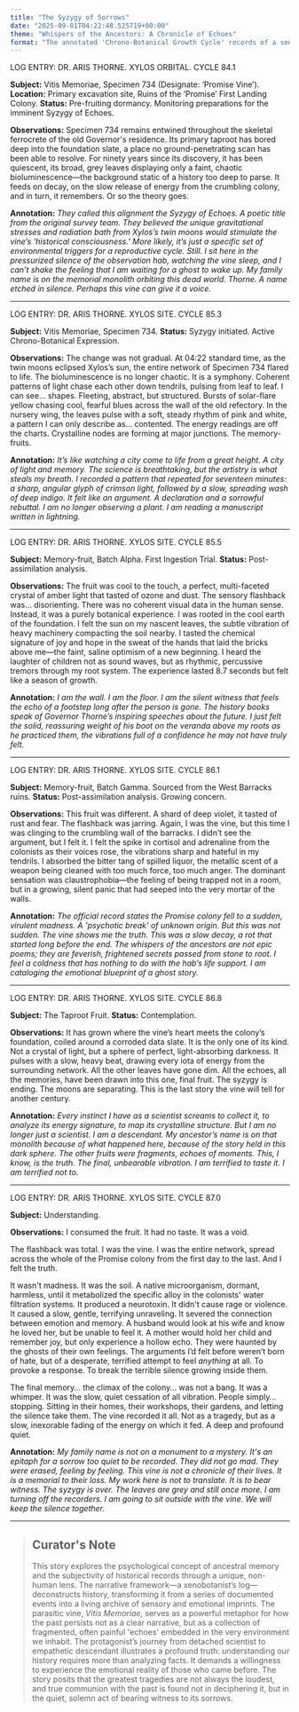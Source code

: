 ```yaml
---
title: "The Syzygy of Sorrows"
date: "2025-09-01T04:22:48.525719+00:00"
theme: "Whispers of the Ancestors: A Chronicle of Echoes"
format: "The annotated 'Chrono-Botanical Growth Cycle' records of a sentient, memory-absorbing parasitic vine species (Vitis Memoriae)"
---
```




LOG ENTRY: DR. ARIS THORNE. XYLOS ORBITAL. CYCLE 84.1

**Subject:** Vitis Memoriae, Specimen 734 (Designate: ‘Promise Vine’).
**Location:** Primary excavation site, Ruins of the ‘Promise’ First Landing Colony.
**Status:** Pre-fruiting dormancy. Monitoring preparations for the imminent Syzygy of Echoes.

**Observations:** Specimen 734 remains entwined throughout the skeletal ferrocrete of the old Governor's residence. Its primary taproot has bored deep into the foundation slate, a place no ground-penetrating scan has been able to resolve. For ninety years since its discovery, it has been quiescent, its broad, grey leaves displaying only a faint, chaotic bioluminescence—the background static of a history too deep to parse. It feeds on decay, on the slow release of energy from the crumbling colony, and in turn, it remembers. Or so the theory goes.

**Annotation:** *They called this alignment the Syzygy of Echoes. A poetic title from the original survey team. They believed the unique gravitational stresses and radiation bath from Xylos’s twin moons would stimulate the vine’s ‘historical consciousness.’ More likely, it’s just a specific set of environmental triggers for a reproductive cycle. Still. I sit here in the pressurized silence of the observation hab, watching the vine sleep, and I can’t shake the feeling that I am waiting for a ghost to wake up. My family name is on the memorial monolith orbiting this dead world. Thorne. A name etched in silence. Perhaps this vine can give it a voice.*

---

LOG ENTRY: DR. ARIS THORNE. XYLOS SITE. CYCLE 85.3

**Subject:** Vitis Memoriae, Specimen 734.
**Status:** Syzygy initiated. Active Chrono-Botanical Expression.

**Observations:** The change was not gradual. At 04:22 standard time, as the twin moons eclipsed Xylos’s sun, the entire network of Specimen 734 flared to life. The bioluminescence is no longer chaotic. It is a symphony. Coherent patterns of light chase each other down tendrils, pulsing from leaf to leaf. I can see… shapes. Fleeting, abstract, but structured. Bursts of solar-flare yellow chasing cool, fearful blues across the wall of the old refectory. In the nursery wing, the leaves pulse with a soft, steady rhythm of pink and white, a pattern I can only describe as… contented. The energy readings are off the charts. Crystalline nodes are forming at major junctions. The memory-fruits.

**Annotation:** *It’s like watching a city come to life from a great height. A city of light and memory. The science is breathtaking, but the artistry is what steals my breath. I recorded a pattern that repeated for seventeen minutes: a sharp, angular glyph of crimson light, followed by a slow, spreading wash of deep indigo. It felt like an argument. A declaration and a sorrowful rebuttal. I am no longer observing a plant. I am reading a manuscript written in lightning.*

---

LOG ENTRY: DR. ARIS THORNE. XYLOS SITE. CYCLE 85.5

**Subject:** Memory-fruit, Batch Alpha. First Ingestion Trial.
**Status:** Post-assimilation analysis.

**Observations:** The fruit was cool to the touch, a perfect, multi-faceted crystal of amber light that tasted of ozone and dust. The sensory flashback was… disorienting. There was no coherent visual data in the human sense. Instead, it was a purely botanical experience. I was rooted in the cool earth of the foundation. I felt the sun on my nascent leaves, the subtle vibration of heavy machinery compacting the soil nearby. I tasted the chemical signature of joy and hope in the sweat of the hands that laid the bricks above me—the faint, saline optimism of a new beginning. I heard the laughter of children not as sound waves, but as rhythmic, percussive tremors through my root system. The experience lasted 8.7 seconds but felt like a season of growth.

**Annotation:** *I am the wall. I am the floor. I am the silent witness that feels the echo of a footstep long after the person is gone. The history books speak of Governor Thorne’s inspiring speeches about the future. I just felt the solid, reassuring weight of his boot on the veranda above my roots as he practiced them, the vibrations full of a confidence he may not have truly felt.*

---

LOG ENTRY: DR. ARIS THORNE. XYLOS SITE. CYCLE 86.1

**Subject:** Memory-fruit, Batch Gamma. Sourced from the West Barracks ruins.
**Status:** Post-assimilation analysis. Growing concern.

**Observations:** This fruit was different. A shard of deep violet, it tasted of rust and fear. The flashback was jarring. Again, I was the vine, but this time I was clinging to the crumbling wall of the barracks. I didn’t see the argument, but I felt it. I felt the spike in cortisol and adrenaline from the colonists as their voices rose, the vibrations sharp and hateful in my tendrils. I absorbed the bitter tang of spilled liquor, the metallic scent of a weapon being cleaned with too much force, too much anger. The dominant sensation was claustrophobia—the feeling of being trapped not in a room, but in a growing, silent panic that had seeped into the very mortar of the walls.

**Annotation:** *The official record states the Promise colony fell to a sudden, virulent madness. A 'psychotic break' of unknown origin. But this was not sudden. The vine shows me the truth. This was a slow decay, a rot that started long before the end. The whispers of the ancestors are not epic poems; they are feverish, frightened secrets passed from stone to root. I feel a coldness that has nothing to do with the hab’s life support. I am cataloging the emotional blueprint of a ghost story.*

---

LOG ENTRY: DR. ARIS THORNE. XYLOS SITE. CYCLE 86.8

**Subject:** The Taproot Fruit.
**Status:** Contemplation.

**Observations:** It has grown where the vine’s heart meets the colony’s foundation, coiled around a corroded data slate. It is the only one of its kind. Not a crystal of light, but a sphere of perfect, light-absorbing darkness. It pulses with a slow, heavy beat, drawing every iota of energy from the surrounding network. All the other leaves have gone dim. All the echoes, all the memories, have been drawn into this one, final fruit. The syzygy is ending. The moons are separating. This is the last story the vine will tell for another century.

**Annotation:** *Every instinct I have as a scientist screams to collect it, to analyze its energy signature, to map its crystalline structure. But I am no longer just a scientist. I am a descendant. My ancestor’s name is on that monolith because of what happened here, because of the story held in this dark sphere. The other fruits were fragments, echoes of moments. This, I know, is the truth. The final, unbearable vibration. I am terrified to taste it. I am terrified not to.*

---

LOG ENTRY: DR. ARIS THORNE. XYLOS SITE. CYCLE 87.0

**Subject:** Understanding.

**Observations:** I consumed the fruit. It had no taste. It was a void.

The flashback was total. I was the vine. I was the entire network, spread across the whole of the Promise colony from the first day to the last. And I felt the truth.

It wasn't madness. It was the soil. A native microorganism, dormant, harmless, until it metabolized the specific alloy in the colonists' water filtration systems. It produced a neurotoxin. It didn't cause rage or violence. It caused a slow, gentle, terrifying unraveling. It severed the connection between emotion and memory. A husband would look at his wife and know he loved her, but be unable to feel it. A mother would hold her child and remember joy, but only experience a hollow echo. They were haunted by the ghosts of their own feelings. The arguments I’d felt before weren’t born of hate, but of a desperate, terrified attempt to feel *anything* at all. To provoke a response. To break the terrible silence growing inside them.

The final memory… the climax of the colony… was not a bang. It was a whimper. It was the slow, quiet cessation of all vibration. People simply… stopping. Sitting in their homes, their workshops, their gardens, and letting the silence take them. The vine recorded it all. Not as a tragedy, but as a slow, inexorable fading of the energy on which it fed. A deep and profound quiet.

**Annotation:** *My family name is not on a monument to a mystery. It's an epitaph for a sorrow too quiet to be recorded. They did not go mad. They were erased, feeling by feeling. This vine is not a chronicle of their lives. It is a memorial to their loss. My work here is not to translate. It is to bear witness. The syzygy is over. The leaves are grey and still once more. I am turning off the recorders. I am going to sit outside with the vine. We will keep the silence together.*

---

> ## Curator's Note
>
> This story explores the psychological concept of ancestral memory and the subjectivity of historical records through a unique, non-human lens. The narrative framework—a xenobotanist’s log—deconstructs history, transforming it from a series of documented events into a living archive of sensory and emotional imprints. The parasitic vine, *Vitis Memoriae*, serves as a powerful metaphor for how the past persists not as a clear narrative, but as a collection of fragmented, often painful 'echoes' embedded in the very environment we inhabit. The protagonist’s journey from detached scientist to empathetic descendant illustrates a profound truth: understanding our history requires more than analyzing facts. It demands a willingness to experience the emotional reality of those who came before. The story posits that the greatest tragedies are not always the loudest, and true communion with the past is found not in deciphering it, but in the quiet, solemn act of bearing witness to its sorrows.
